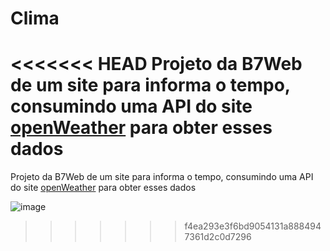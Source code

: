 # Clima

<<<<<<< HEAD
Projeto da B7Web de um site para informa o tempo, consumindo uma API do site [openWeather](openweathermap.org) para obter esses dados
=======
Projeto da B7Web de um site para informa o tempo, consumindo uma API do site [openWeather](openweathermap.com) para obter esses dados


![image](https://user-images.githubusercontent.com/68359459/127707657-8c3e8c33-f3e2-4914-835b-57045b2981ba.png)

>>>>>>> f4ea293e3f6bd9054131a8884947361d2c0d7296
